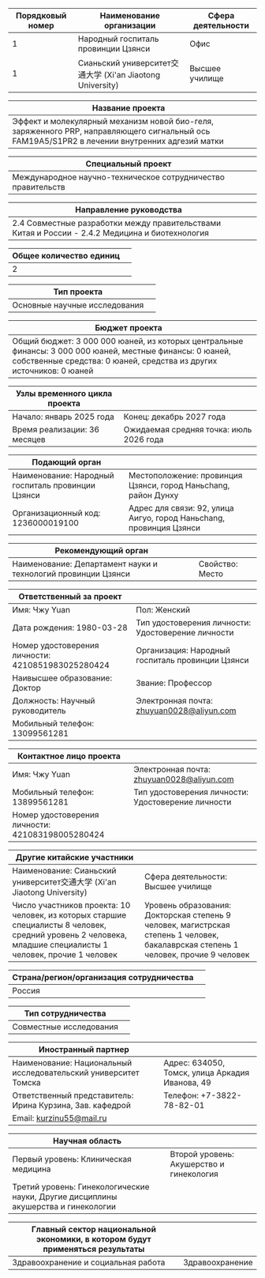 | Порядковый номер | Наименование организации | Сфера деятельности |
| --- | --- | --- |
| 1 | Народный госпиталь провинции Цзянси | Офис |
| 1 | Сианьский университет交通大学 (Xi'an Jiaotong University) | Высшее училище |

| Название проекта | |
| --- | --- |
| Эффект и молекулярный механизм новой био-геля, заряженного PRP, направляющего сигнальный ось FAM19A5/S1PR2 в лечении внутренних адгезий матки | |

| Специальный проект | |
| --- | --- |
| Международное научно-техническое сотрудничество правительств | |

| Направление руководства | |
| --- | --- |
| 2.4 Совместные разработки между правительствами Китая и России - 2.4.2 Медицина и биотехнология | |

| Общее количество единиц | |
| --- | --- |
| 2 | |

| Тип проекта | |
| --- | --- |
| Основные научные исследования | |

| Бюджет проекта | |
| --- | --- |
| Общий бюджет: 3 000 000 юаней, из которых центральные финансы: 3 000 000 юаней, местные финансы: 0 юаней, собственные средства: 0 юаней, средства из других источников: 0 юаней | |

| Узлы временного цикла проекта | |
| --- | --- |
| Начало: январь 2025 года | Конец: декабрь 2027 года |
| Время реализации: 36 месяцев | Ожидаемая средняя точка: июль 2026 года |

| Подающий орган | |
| --- | --- |
| Наименование: Народный госпиталь провинции Цзянси | Местоположение: провинция Цзянси, город Наньchang, район Дунху |
| Организационный код: 1236000019100 | Адрес для связи: 92, улица Аигуо, город Наньchang, провинция Цзянси |

| Рекомендующий орган | |
| --- | --- |
| Наименование: Департамент науки и технологий провинции Цзянси | Свойство: Место |

| Ответственный за проект | |
| --- | --- |
| Имя: Чжу Yuan | Пол: Женский |
| Дата рождения: 1980-03-28 | Тип удостоверения личности: Удостоверение личности |
| Номер удостоверения личности: 4210851983025280424 | Организация: Народный госпиталь провинции Цзянси |
| Наивысшее образование: Доктор | Звание: Профессор |
| Должность: Научный руководитель | Электронная почта: zhuyuan0028@aliyun.com |
| Мобильный телефон: 13099561281 | |

| Контактное лицо проекта | |
| --- | --- |
| Имя: Чжу Yuan | Электронная почта: zhuyuan0028@aliyun.com |
| Мобильный телефон: 13899561281 | Тип удостоверения личности: Удостоверение личности |
| Номер удостоверения личности: 421083198005280424 | |

| Другие китайские участники | |
| --- | --- |
| Наименование: Сианьский университет交通大学 (Xi'an Jiaotong University) | Сфера деятельности: Высшее училище |
| Число участников проекта: 10 человек, из которых старшие специалисты 8 человек, средний уровень 2 человека, младшие специалисты 1 человек, прочие 1 человек | Уровень образования: Докторская степень 9 человек, магистрская степень 1 человек, бакалаврская степень 1 человек, прочие 9 человек |

| Страна/регион/организация сотрудничества | |
| --- | --- |
| Россия | |

| Тип сотрудничества | |
| --- | --- |
| Совместные исследования | |

| Иностранный партнер | |
| --- | --- |
| Наименование: Национальный исследовательский университет Томска | Адрес: 634050, Томск, улица Аркадия Иванова, 49 |
| Ответственный представитель: Ирина Курзина, Зав. кафедрой | Телефон: +7-3822-78-82-01 |
| Email: kurzinu55@mail.ru | |

| Научная область | |
| --- | --- |
| Первый уровень: Клиническая медицина | Второй уровень: Акушерство и гинекология |
| Третий уровень: Гинекологические науки, Другие дисциплины акушерства и гинекологии | |

| Главный сектор национальной экономики, в котором будут применяться результаты | |
| --- | --- |
| Здравоохранение и социальная работа | Здравоохранение |
